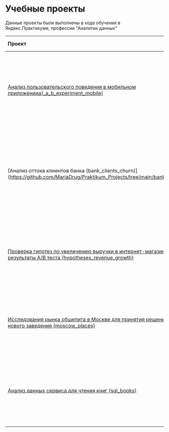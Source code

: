 # Учебные проекты
Данные проекты были выполнены в ходе обучения в Яндекс.Практикуме, профессии "Аналитик данных"

| Проект  | Описание | Навыки и инструменты  |
| :-------------------- | ---------------------: |:---------------------------:|
| [Анализ пользовательского поведения в мобильном приложенииa(_a_b_experiment_mobile)](https://github.com/MariaDrug/Praktikum_Projects/tree/main/a_a_b_experiment_mobile_app)| На основе данных использования мобильного приложения для продажи продуктов питания проанализировать воронку продаж, а также оценить результаты A/A/B-тестирования  | А/B тестирование, Python, Pandas, Matplotlib, событийная аналитика, продуктовые метрики, проверка статистических гипотез |
| [Анализ оттока клиентов банка (bank_clients_churn)] (https://github.com/MariaDrug/Praktikum_Projects/tree/main/bank_clients_churn)| На основе данных о клиентах банка определить сегменты клиентов с признаком оттока, дать рекомендации отделу маркетинга по удержанию клиентов, подготовить презентацию  |  Python, Pandas, Plotly, предобработка данных, исследовательский анализ данных, проверка статистических гипотез |
| [Проверка гипотез по увеличению выручки в интернет-магазине — оценить результаты A/B теста (hypotheses_revenue_growth)](https://github.com/MariaDrug/Praktikum_Projects/tree/main/hypotheses_revenue_growth)| Используя данные интернет-магазина приоритезировать гипотезы, произвести оценку результатов A/B-тестирования различными методами  |  Python, Pandas, SciPy, A/B тестирование, проверка статистических гипотез, фреймворк ICE, RICE|
| [Исследования рынка общепита в Москве для принятия решения об открытии нового заведения (moscow_places)](https://github.com/MariaDrug/Praktikum_Projects/tree/main/moscow_places)| Исследование рынка общественного питания на основе открытых данных, выбор места для открытия новой кофейни, подготовка презентации  |  Python, Pandas, Seaborn, Plotly, визуализация данных|
| [Анализ данных сервиса для чтения книг (sql_books)](https://github.com/MariaDrug/Praktikum_Projects/tree/main/sql_books)| Проанализировать базу данных сервиса для чтения книг по подписке, собрать данные, которые помогут сформулировать ценностное предложение для нового продукта  |  SQL|
